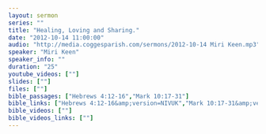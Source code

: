 ```yaml
---
layout: sermon
series: ""
title: "Healing, Loving and Sharing."
date: "2012-10-14 11:00:00"
audio: "http://media.coggesparish.com/sermons/2012-10-14 Miri Keen.mp3"
speaker: "Miri Keen"
speaker_info: ""
duration: "25"
youtube_videos: [""]
slides: [""]
files: [""]
bible_passages: ["Hebrews 4:12-16","Mark 10:17-31"]
bible_links: ["Hebrews 4:12-16&amp;version=NIVUK","Mark 10:17-31&amp;version=NIVUK"]
bible_videos: [""]
bible_videos_links: [""]
---
```

